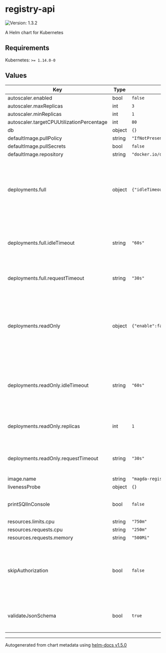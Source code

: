 # registry-api

![Version: 1.3.2](https://img.shields.io/badge/Version-1.3.2-informational?style=flat-square)

A Helm chart for Kubernetes

## Requirements

Kubernetes: `>= 1.14.0-0`

## Values

| Key | Type | Default | Description |
|-----|------|---------|-------------|
| autoscaler.enabled | bool | `false` |  |
| autoscaler.maxReplicas | int | `3` |  |
| autoscaler.minReplicas | int | `1` |  |
| autoscaler.targetCPUUtilizationPercentage | int | `80` |  |
| db | object | `{}` |  |
| defaultImage.pullPolicy | string | `"IfNotPresent"` |  |
| defaultImage.pullSecrets | bool | `false` |  |
| defaultImage.repository | string | `"docker.io/data61"` |  |
| deployments.full | object | `{"idleTimeout":"60s","replicas":1,"requestTimeout":"30s"}` | deployment config for full registry instance. You can also specify different `resources` config under this key. |
| deployments.full.idleTimeout | string | `"60s"` | Default idle timeout for full instance. Make sure `idleTimeout` is longer than `requestTimeout` |
| deployments.full.requestTimeout | string | `"30s"` | Default request timeout for full instance |
| deployments.readOnly | object | `{"enable":false,"idleTimeout":"60s","replicas":1,"requestTimeout":"30s"}` | deployment config for readonly registry instances. You can also specify different `resources` config under this key. |
| deployments.readOnly.idleTimeout | string | `"60s"` | Default idle timeout for readonly instance. Make sure `idleTimeout` is longer than `requestTimeout` |
| deployments.readOnly.replicas | int | `1` | no. of replicates. Its value must no lower than `minReplicas` |
| deployments.readOnly.requestTimeout | string | `"30s"` | Default request timeout for readonly instance |
| image.name | string | `"magda-registry-api"` |  |
| livenessProbe | object | `{}` |  |
| printSQlInConsole | bool | `false` | Whether print all SQL in console. For DEBUG only |
| resources.limits.cpu | string | `"750m"` |  |
| resources.requests.cpu | string | `"250m"` |  |
| resources.requests.memory | string | `"500Mi"` |  |
| skipAuthorization | bool | `false` | Skip authorization on registry API. Useful when running locally - DO NOT TURN ON IN PRODUCTION  |
| validateJsonSchema | bool | `true` | Whether registry api should validate incoming JSON data |

----------------------------------------------
Autogenerated from chart metadata using [helm-docs v1.5.0](https://github.com/norwoodj/helm-docs/releases/v1.5.0)
